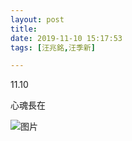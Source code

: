 ```yaml
---
layout: post
title: 
date: 2019-11-10 15:17:53
tags: [汪兆銘,汪季新]

---
```

11.10

心魂長在


![图片](./img/YnZvamxBaTlBYXBLYTRNZHRCWThHRUxQWGpGZGxqOFlOMDBncDllRVRxRUVVVkcxMG53OXFBPT0.png)
